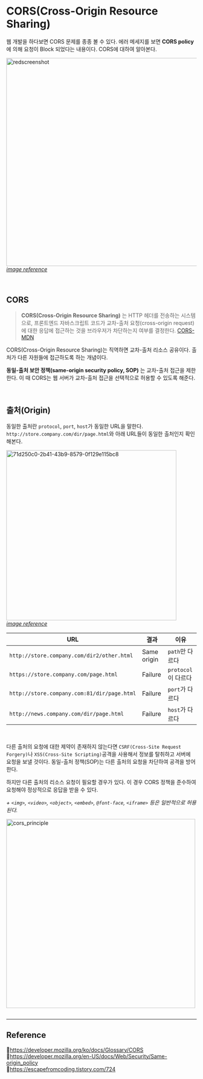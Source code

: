 # CORS(Cross-Origin Resource Sharing)

웹 개발을 하다보면 CORS 문제를 종종 볼 수 있다. 에러 메세지를 보면 **CORS policy** 에 의해 요청이 Block 되었다는 내용이다. CORS에 대하여 알아본다.

<img width="550" alt="redscreenshot" src="https://user-images.githubusercontent.com/66757141/211569746-a89112d7-bb30-4945-a84a-f2b8243f6ebd.png"><br/>
_[image reference](https://blog.container-solutions.com/a-guide-to-solving-those-mystifying-cors-issues)_

<br/>

## CORS

> **CORS(Cross-Origin Resource Sharing)** 는 HTTP 헤더를 전송하는 시스템으로, 프론트엔드 자바스크립트 코드가 교차-출처 요청(cross-origin request)에 대한 응답에 접근하는 것을 브라우저가 차단하는지 여부를 결정한다. [CORS-MDN](https://developer.mozilla.org/en-US/docs/Glossary/CORS)

CORS(Cross-Origin Resource Sharing)는 직역하면 교차-출처 리소스 공유이다. 출처가 다른 자원들에 접근하도록 하는 개념이다.

**동일-출처 보안 정책(same-origin security policy, SOP)** 는 교차-출처 접근을 제한한다. 이 때 CORS는 웹 서버가 교차-출처 접근을 선택적으로 허용할 수 있도록 해준다.

<br/>

## 출처(Origin)

동일한 출처란 `protocol`, `port`, `host`가 동일한 URL을 말한다.
`http://store.company.com/dir/page.html`와 아래 URL들이 동일한 출처인지 확인해본다.

<img src="https://user-images.githubusercontent.com/66757141/211576962-20aee656-5bff-48d5-8de2-c541e8c87048.png" alt="71d250c0-2b41-43b9-8579-0f129e115bc8" width="450px" /><br/>
_[image reference](https://subscription.packtpub.com/book/cloud-and-networking/9781789349863/6/ch06lvl1sec60/what-s-in-a-url)_

<!-- prettier-ignore -->
| URL | 결과 | 이유 |
| --- | ---- | ---- |
| `http://store.company.com/dir2/other.html` | Same origin | `path`만 다르다 |
| `https://store.company.com/page.html` | Failure | `protocol`이 다르다 |
| `http://store.company.com:81/dir/page.html` | Failure | `port`가 다르다 |
| `http://news.company.com/dir/page.html` | Failure | `host`가 다르다 |

<br/>

다른 출처의 요청에 대한 제약이 존재하지 않는다면 `CSRF(Cross-Site Request Forgery)`나 `XSS(Cross-Site Scripting)`공격을 사용해서 정보를 탈취하고 서버에 요청을 보낼 것이다. 동일-출처 정책(SOP)는 다른 출처의 요청을 차단하여 공격을 방어한다.

하지만 다른 출처의 리소스 요청이 필요할 경우가 있다. 이 경우 CORS 정책을 준수하여 요청해야 정상적으로 응답을 받을 수 있다.

_\+ `<img>`, `<video>`, `<object>`, `<embed>`, `@font-face`, `<iframe>` 등은 일반적으로 허용된다._

<img src="https://user-images.githubusercontent.com/66757141/211583854-6fe49229-7a6a-4b9f-8c3c-60e622a7161f.png" alt="cors_principle" width="500px" />

<br/>

##

---

## Reference

📄https://developer.mozilla.org/ko/docs/Glossary/CORS  
📄https://developer.mozilla.org/en-US/docs/Web/Security/Same-origin_policy  
📄https://escapefromcoding.tistory.com/724
